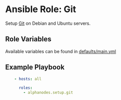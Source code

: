 # Ansible Role: Git

Setup [Git](https://git-scm.com/) on Debian and Ubuntu servers.

## Role Variables

Available variables can be found in [defaults/main.yml](defaults/main.yml)

## Example Playbook

```yaml
    - hosts: all

      roles:
        - alphanodes.setup.git
```
